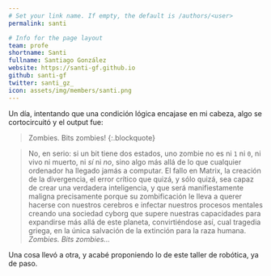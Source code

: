 ```yaml
---
# Set your link name. If empty, the default is /authors/<user>
permalink: santi

# Info for the page layout
team: profe
shortname: Santi
fullname: Santiago González
website: https://santi-gf.github.io
github: santi-gf
twitter: santi_gz_
icon: assets/img/members/santi.png
---
```


Un día, intentando que una condición lógica encajase en mi cabeza,
algo se cortocircuitó y el output fue: 

> Zombies. Bits zombies!
{:.blockquote}

> No, en serio: si un bit tiene dos estados, uno zombie no es ni `1` ni `0`, ni vivo ni muerto, ni *sí* ni *no*, sino algo más allá de lo que cualquier ordenador ha llegado jamás a computar. El fallo en Matrix, la creación de la divergencia, el error crítico que quizá, y sólo quizá, sea capaz de crear una verdadera inteligencia, y que será manifiestamente maligna precisamente porque su zombificación le lleva a querer hacerse con nuestros cerebros e infectar nuestros procesos mentales creando una sociedad cyborg que supere nuestras capacidades para expandirse más allá de este planeta, convirtiéndose así, cual tragedia griega, en la única salvación de la extinción para la raza humana. *Zombies. Bits zombies...*

Una cosa llevó a otra, y acabé proponiendo lo de este taller de robótica, ya de paso.
